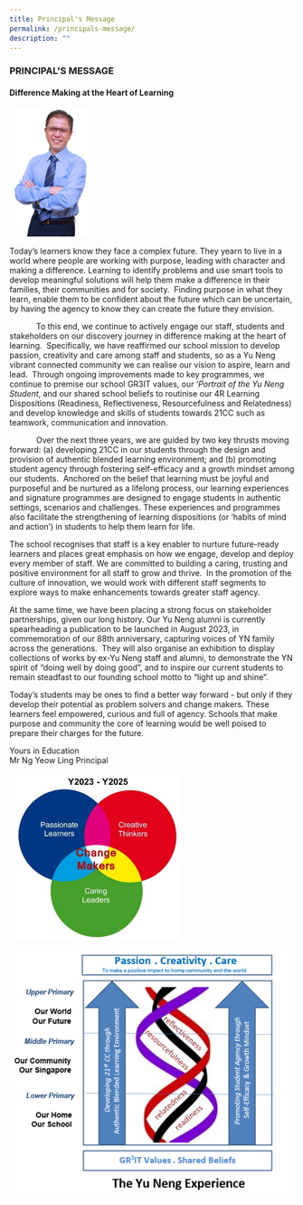 ```yaml
---
title: Principal's Message
permalink: /principals-message/
description: ""
---
```

### PRINCIPAL'S MESSAGE

#### Difference Making at the Heart of Learning


<img src="/images/Mr%20Ng%202023.jpg"
		 style="width:30%"/>
		 


Today’s learners know they face a complex future. They yearn to live in a world where people are working with purpose, leading with character and making a difference. Learning to identify problems and use smart tools to develop meaningful solutions will help them make a difference in their families, their communities and for society.  Finding purpose in what they learn, enable them to be confident about the future which can be uncertain, by having the agency to know they can create the future they envision.

            To this end, we continue to actively engage our staff, students and stakeholders on our discovery journey in difference making at the heart of learning.  Specifically, we have reaffirmed our school mission to develop passion, creativity and care among staff and students, so as a Yu Neng vibrant connected community we can realise our vision to aspire, learn and lead.  Through ongoing improvements made to key programmes, we continue to premise our school GR3IT values, our ‘_Portrait of the Yu Neng Student_, and our shared school beliefs to routinise our 4R Learning Dispositions (Readiness, Reflectiveness, Resourcefulness and Relatedness) and develop knowledge and skills of students towards 21CC such as teamwork, communication and innovation.

            Over the next three years, we are guided by two key thrusts moving forward: (a) developing 21CC in our students through the design and provision of authentic blended learning environment; and (b) promoting student agency through fostering self-efficacy and a growth mindset among our students.  Anchored on the belief that learning must be joyful and purposeful and be nurtured as a lifelong process, our learning experiences and signature programmes are designed to engage students in authentic settings, scenarios and challenges. These experiences and programmes also facilitate the strengthening of learning dispositions (or ‘habits of mind and action’) in students to help them learn for life.

The school recognises that staff is a key enabler to nurture future-ready learners and places great emphasis on how we engage, develop and deploy every member of staff. We are committed to building a caring, trusting and positive environment for all staff to grow and thrive.  In the promotion of the culture of innovation, we would work with different staff segments to explore ways to make enhancements towards greater staff agency. 

At the same time, we have been placing a strong focus on stakeholder partnerships, given our long history. Our Yu Neng alumni is currently spearheading a publication to be launched in August 2023, in commemoration of our 88th anniversary, capturing voices of YN family across the generations.  They will also organise an exhibition to display collections of works by ex-Yu Neng staff and alumni, to demonstrate the YN spirit of “doing well by doing good”, and to inspire our current students to remain steadfast to our founding school motto to “light up and shine”.

Today’s students may be ones to find a better way forward - but only if they develop their potential as problem solvers and change makers. These learners feel empowered, curious and full of agency. Schools that make purpose and community the core of learning would be well poised to prepare their charges for the future.

Yours in Education  
Mr Ng Yeow Ling 
Principal


<img src="/images/Change%20Maker.jpg"
		 style="width:60%"/>


![](/images/The%20YN%20Experience.png)